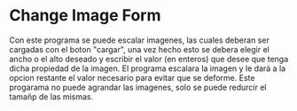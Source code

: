 # Change Image Form
Con este programa se puede escalar imagenes, las cuales deberan ser cargadas con el boton "cargar", una vez hecho esto se debera elegir el ancho o el alto deseado y escribir el valor (en enteros) que desee que tenga dicha propiedad de la imagen.
El programa escalara la imagen y le dará a la opcion restante el valor necesario para evitar que se deforme. Este progarama no puede agrandar las imagenes, solo se puede redurcir el tamañp de las mismas.
